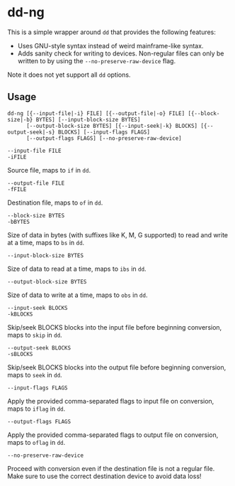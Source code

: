 dd-ng
=====

This is a simple wrapper around `dd` that provides the following features:

* Uses GNU-style syntax instead of weird mainframe-like syntax.
* Adds sanity check for writing to devices. Non-regular files can only be written to by using the `--no-preserve-raw-device` flag.

Note it does not yet support all `dd` options.

Usage
-----

    dd-ng [{--input-file|-i} FILE] [{--output-file|-o} FILE] [{--block-size|-b} BYTES] [--input-block-size BYTES]
          [--output-block-size BYTES] [{--input-seek|-k} BLOCKS] [{--output-seek|-s} BLOCKS] [--input-flags FLAGS]
          [--output-flags FLAGS] [--no-preserve-raw-device]

    --input-file FILE
    -iFILE

Source file, maps to `if` in `dd`.

    --output-file FILE
    -fFILE

Destination file, maps to `of` in `dd`.

    --block-size BYTES
    -bBYTES

Size of data in bytes (with suffixes like K, M, G supported) to read and write
at a time, maps to `bs` in `dd`.

    --input-block-size BYTES

Size of data to read at a time, maps to `ibs` in `dd`.

    --output-block-size BYTES

Size of data to write at a time, maps to `obs` in `dd`.

    --input-seek BLOCKS
    -kBLOCKS

Skip/seek BLOCKS blocks into the input file before beginning conversion, maps
to `skip` in `dd`.

    --output-seek BLOCKS
    -sBLOCKS

Skip/seek BLOCKS blocks into the output file before beginning conversion, maps
to `seek` in `dd`.

    --input-flags FLAGS

Apply the provided comma-separated flags to input file on conversion, maps to
`iflag` in `dd`.

    --output-flags FLAGS

Apply the provided comma-separated flags to output file on conversion, maps to
`oflag` in `dd`.

    --no-preserve-raw-device

Proceed with conversion even if the destination file is not a regular file.
Make sure to use the correct destination device to avoid data loss!
